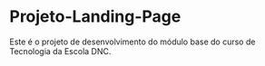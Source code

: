 # Projeto-Landing-Page
Este é o projeto de desenvolvimento do módulo base do curso de Tecnologia da Escola DNC.
